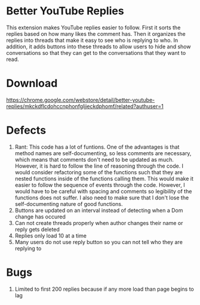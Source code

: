 # Better YouTube Replies
This extension makes YouTube replies easier to follow. First it sorts the replies based on how many likes the comment has. Then it organizes the replies into threads that make it easy to see who is replying to who. In addition, it adds buttons into these threads to allow users to hide and show conversations so that they can get to the conversations that they want to read.

# Download
https://chrome.google.com/webstore/detail/better-youtube-replies/mkckdflcdohccnphonfgljjeckdphomf/related?authuser=1

# Defects
1. Rant: This code has a lot of funtions. One of the advantages is that method names are self-documenting, so less comments are necessary, which means that comments don't need to be updated as much. However, it is hard to follow the line of reasoning through the code. I would consider refactoring some of the functions such that they are nested functions inside of the functions calling them. This would make it easier to follow the sequence of events through the code. However, I would have to be careful with spacing and comments so legibility of the functions does not suffer. I also need to make sure that I don't lose the self-documenting nature of good functions.
2. Buttons are updated on an interval instead of detecting when a Dom change has occured
3. Can not create threads properly when author changes their name or reply gets deleted
4. Replies only load 10 at a time
5. Many users do not use reply button so you can not tell who they are replying to

# Bugs
1. Limited to first 200 replies because if any more load than page begins to lag
